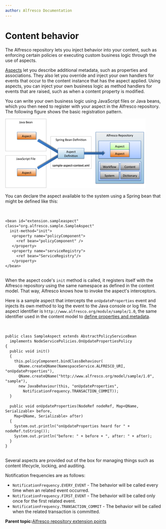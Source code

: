 ```yaml
---
author: Alfresco Documentation
---
```


# Content behavior

The Alfresco repository lets you inject behavior into your content, such as enforcing certain policies or executing custom business logic through the use of aspects.

[Aspects](metadata-model-aspects.md) let you describe additional metadata, such as properties and associations. They also let you override and inject your own handlers for events that occur to the content instance that has the aspect applied. Using aspects, you can inject your own business logic as method handlers for events that are raised, such as when a content property is modified.

You can write your own business logic using JavaScript files or Java beans, which you then need to register with your aspect in the Alfresco repository. The following figure shows the basic registration pattern.

![](../images/13-3.png)

You can declare the aspect available to the system using a Spring bean that might be defined like this:

```

        
<bean id="extension.sampleaspect" class="org.alfresco.sample.SampleAspect"
  init-method="init">
   <property name="policyComponent">
     <ref bean="policyComponent" />
   </property>
   <property name="serviceRegistry">
     <ref bean="ServiceRegistry"/>
   </property>
</bean>


```

When the aspect code's `init` method is called, it registers itself with the Alfresco repository using the same namespace as defined in the content model. That way, Alfresco knows how to invoke the aspect's interceptors.

Here is a sample aspect that intercepts the `onUpdateProperties` event and injects its own method to log the event to the Java console or log file. The aspect identifier is `http://www.alfresco.org/module/sample/1.0`, the same identifier used in the content model to [define properties and metadata](metadata-model-props.md).

```

        
public class SampleAspect extends AbstractPolicyServiceBean
  implements NodeServicePolicies.OnUpdatePropertiesPolicy
{
  public void init()
  {
    this.policyComponent.bindClassBehaviour(
      QName.createQName(NamespaceService.ALFRESCO_URI, "onUpdateProperties"),
      QName.createQName("http://www.alfresco.org/model/sample/1.0", "sample"),
      new JavaBehaviour(this, "onUpdateProperties",
        NotificationFrequency.TRANSACTION_COMMIT));
  }

  public void onUpdateProperties(NodeRef nodeRef, Map<QName, Serializable> before,
    Map<QName, Serializable> after)
  {
    System.out.println("onUpdateProperties heard for " + nodeRef.toString());
    System.out.println("before: " + before + ", after: " + after);
  }
}


```

Several aspects are provided out of the box for managing things such as content lifecycle, locking, and auditing.

Notification frequencies are as follows:

-   `NotificationFrequency.EVERY_EVENT` - The behavior will be called every time when an related event occurred.
-   `NotificationFrequency.FIRST_EVENT` - The behavior will be called only once for the first related event.
-   `NotificationFrequency.TRANSACTION_COMMIT` - The behavior will be called when the related transaction is committed.

**Parent topic:**[Alfresco repository extension points](../concepts/dev-repo-extension-points.md)


